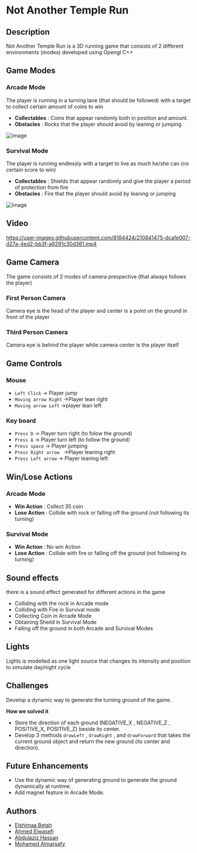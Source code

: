 # Not Another Temple Run
## Description 
Not Another Temple Run is a 3D running game that consists of 2 different environments (modes) developed using Opengl C++ 

## Game Modes 
### Arcade Mode
The player is running in a turning lane (that should be followed) with a target to collect certain amount of coins to win 
- **Collectables** : Coins that appear randomly both in position and amount.
- **Obstacles** : Rocks that the player should avoid by leaning or jumping.

![image](https://user-images.githubusercontent.com/8184424/210840534-f47af3df-ad6f-4360-892b-d1925dd07c55.png)


### Survival Mode
The player is running endlessly with a target to live as much he/she can (no certain score to win)
- **Collectables** : Shields that appear randomly and give the player a period of protection from fire
- **Obstacles** : Fire that the player should avoid by leaning or jumping

![image](https://user-images.githubusercontent.com/8184424/210840803-2d1080b0-6efb-464b-b70a-6cdda160fad5.png)


## Video
https://user-images.githubusercontent.com/8184424/210841475-dcafe007-d27a-4ed2-bb3f-a9291c30d361.mp4


## Game Camera
The game consists of 2 modes of camera prespective (that always follows the player) 
### First Person Camera 
Camera eye is the head of the player and center is a point on the ground in front of the player 
### Third Person Camera
Camera eye is behind the player while camera center is the player itself

## Game Controls
### Mouse 
- `Left Click` &rarr; Player jump
- `Moving arrow Right` &rarr;Player lean right  
- `Moving arrow Left` &rarr;player lean left 
### Key board
- `Press D` &rarr; Player turn right (to folow the ground)
- `Press A` &rarr; Player turn left (to follow the ground)
- `Press space` &rarr; Player jumping
- `Press Right arrow ` &rarr;Player leaning right
- `Press Left arrow` &rarr; Player leaning left


## Win/Lose Actions
### Arcade Mode
- **Win Action** : Collect 35 coin 
- **Lose Action** : Collide with rock or falling off the ground (not following its turning)
### Survival Mode
- **Win Action** : No win Action 
- **Lose Action** : Collide with fire or falling off the ground (not following its turning)

## Sound effects 
there is a sound effect generated for different actions in the game 
- Colliding with the rock in Arcade mode
- Colliding with Fire in Survival mode
- Collecting Coin in Arcade Mode
- Obtaining Sheild in Survival Mode
- Falling off the ground in both Arcade and Survival Modes

## Lights
Lights is modelled as one light source that changes its intensity and position to simulate day/night cycle

## Challenges 
Develop a dynamic way to generate the turning ground of the game.

**How we solved it** 
- Store the direction of each ground (NEGATIVE_X , NEGATIVE_Z , POSITIVE_X, POSITIVE_Z) beside its center.
- Develop 3 methods `drawLeft` , `drawRight` , and `drawForward`  that takes the current ground object and return the new ground (its center and direction).

## Future Enhancements
- Use the dynamic way of generating ground to generate the ground dynamically at runtime.
- Add magnet feature in Arcade Mode.

## Authors 
-   [Elshimaa Betah](https://github.com/ShimaaBetah)
-   [Ahmed Elwasefi](https://github.com/Ahmad45123)
-   [Abdulaziz Hassan](https://github.com/Abdulaziz-Hassan)
-   [Mohamed Almarsafy](https://github.com/mokhallid80)
